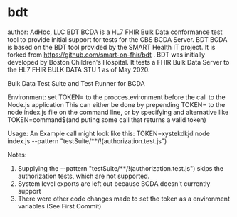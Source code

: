 # bdt
author: AdHoc, LLC
BDT BCDA is a HL7 FHIR Bulk Data conformance test tool to provide initial support for tests for the CBS BCDA
Server. BDT BCDA is based on the BDT tool provided by the SMART Health IT project.  It is forked from
https://github.com/smart-on-fhir/bdt .  BDT was initially developed by Boston Children's Hospital.
It tests a FHIR Bulk Data Server to the HL7 FHIR BULK DATA STU 1 as of May 2020.

Bulk Data Test Suite and Test Runner for BCDA

Environment:
set TOKEN= to the procces.evironment before the call to the Node.js application
This can either be done by prepending TOKEN=<paste token here> to the node index.js file on the command line, or by specifying and alternative like
TOKEN=command$(and puting some call that returns a valid token)

Usage:
An Example call might look like this:
TOKEN=xystekdkjd node index.js --pattern "testSuite/**/!(authorization.test.js")

Notes:

1. Supplying the --pattern "testSuite/**/!(authorization.test.js") skips the authorization tests, which are not supported.
2. System level exports are left out because BCDA doesn't currently support
3. There were other code changes made to set the token as a environment variables  (See First Commit)